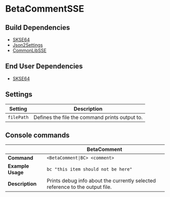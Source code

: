 # BetaCommentSSE

## Build Dependencies
* [SKSE64](https://skse.silverlock.org/)
* [Json2Settings](https://github.com/Ryan-rsm-McKenzie/Json2Settings)
* [CommonLibSSE](https://github.com/Ryan-rsm-McKenzie/CommonLibSSE)

## End User Dependencies
* [SKSE64](https://skse.silverlock.org/)

## Settings
Setting | Description
--- | ---
`filePath` | Defines the file the command prints output to.

## Console commands
<img width=120/> | BetaComment
--- | ---
**Command** | `<BetaComment\|BC> <comment>`
**Example Usage** | `bc "this item should not be here"`
**Description** | Prints debug info about the currently selected reference to the output file.
